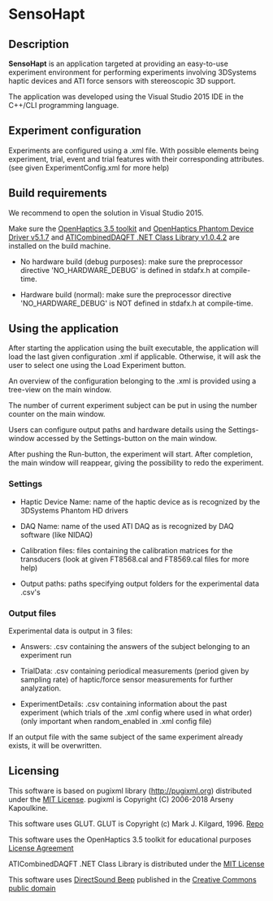 # SensoHapt

## Description
**SensoHapt** is an application targeted at providing an easy-to-use experiment environment 
for performing experiments involving 3DSystems haptic devices and ATI force sensors with stereoscopic 3D support.

The application was developed using the Visual Studio 2015 IDE in the C++/CLI programming language.

## Experiment configuration
Experiments are configured using a .xml file.
With possible elements being experiment, trial, event and trial features with their corresponding attributes.
(see given ExperimentConfig.xml for more help)


## Build requirements
We recommend to open the solution in Visual Studio 2015.

Make sure the [OpenHaptics 3.5 toolkit](https://3dssupport.microsoftcrmportals.com/knowledgebase/article/KA-03459/en-us) and
[OpenHaptics Phantom Device Driver v5.1.7](https://3dssupport.microsoftcrmportals.com/knowledgebase/article/KA-01460/en-us) and
[ATICombinedDAQFT .NET Class Library v1.0.4.2](https://www.ati-ia.com/Products/ft/software/daq_software.aspx) are installed on the build machine.

- No hardware build (debug purposes): make sure the preprocessor directive 'NO_HARDWARE_DEBUG' is defined in stdafx.h at compile-time.

- Hardware build (normal):  make sure the preprocessor directive 'NO_HARDWARE_DEBUG' is NOT defined in stdafx.h at compile-time.

## Using the application
After starting the application using the built executable, the application will load the last given configuration .xml if applicable.
Otherwise, it will ask the user to select one using the Load Experiment button.

An overview of the configuration belonging to the .xml is provided using a tree-view on the main window.

The number of current experiment subject can be put in using the number counter on the main window.

Users can configure output paths and hardware details using the Settings-window accessed by the Settings-button on the main window.

After pushing the Run-button, the experiment will start. After completion, the main window will reappear, giving the possibility to redo the experiment.

### Settings

- Haptic Device Name: name of the haptic device as is recognized by the 3DSystems Phantom HD drivers

- DAQ Name: name of the used ATI DAQ as is recognized by DAQ software (like NIDAQ)

- Calibration files: files containing the calibration matrices for the transducers
(look at given FT8568.cal and FT8569.cal files for more help)

- Output paths: paths specifying output folders for the experimental data .csv's

### Output files
Experimental data is output in 3 files:

- Answers: .csv containing the answers of the subject belonging to an experiment run

- TrialData: .csv containing periodical measurements (period given by sampling rate) of haptic/force sensor measurements for further analyzation.

- ExperimentDetails: .csv containing information about the past experiment (which trials of the .xml config where used in what order)
(only important when random_enabled in .xml config file)

If an output file with the same subject of the same experiment already exists, it will be overwritten.

## Licensing
This software is based on pugixml library (http://pugixml.org) distributed under the [MIT License](https://opensource.org/licenses/mit-license.html). pugixml is Copyright (C) 2006-2018 Arseny Kapoulkine.

This software uses GLUT. GLUT is Copyright (c) Mark J. Kilgard, 1996. [Repo](https://github.com/markkilgard/glut)

This software uses the OpenHaptics 3.5 toolkit for educational purposes [License Agreement](https://s3.amazonaws.com/dl.3dsystems.com/binaries/Sensable/OH/3.5/OpenHapticsDeveloperEditionLicense.txt)

ATICombinedDAQFT .NET Class Library is distributed under the [MIT License](https://opensource.org/licenses/mit-license.html)

This software uses [DirectSound Beep](https://www.codeproject.com/script/Articles/ViewDownloads.aspx?aid=32892) published in the [Creative Commons public domain](https://creativecommons.org/share-your-work/public-domain/)
